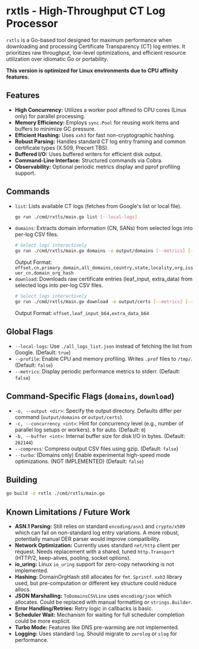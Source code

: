 # rxtls - High-Throughput CT Log Processor

`rxtls` is a Go-based tool designed for maximum performance when downloading and processing Certificate Transparency (CT) log entries. It prioritizes raw throughput, low-level optimizations, and efficient resource utilization over idiomatic Go or portability.

**This version is optimized for Linux environments due to CPU affinity features.**

## Features

*   **High Concurrency:** Utilizes a worker pool affined to CPU cores (Linux only) for parallel processing.
*   **Memory Efficiency:** Employs `sync.Pool` for reusing work items and buffers to minimize GC pressure.
*   **Efficient Hashing:** Uses `xxh3` for fast non-cryptographic hashing.
*   **Robust Parsing:** Handles standard CT log entry framing and common certificate types (X.509, Precert TBS).
*   **Buffered I/O:** Uses buffered writers for efficient disk output.
*   **Command-Line Interface:** Structured commands via Cobra.
*   **Observability:** Optional periodic metrics display and pprof profiling support.

## Commands

*   `list`: Lists available CT logs (fetches from Google's list or local file).
    ```bash
    go run ./cmd/rxtls/main.go list [--local-logs]
    ```
*   `domains`: Extracts domain information (CN, SANs) from selected logs into per-log CSV files.
    ```bash
    # Select logs interactively
    go run ./cmd/rxtls/main.go domains -o output/domains [--metrics] [--compress] [--profile]
    ```
    Output Format: `offset,cn,primary_domain,all_domains,country,state,locality,org,issuer_cn,domain_org_hash`
*   `download`: Downloads raw certificate entries (leaf_input, extra_data) from selected logs into per-log CSV files.
    ```bash
    # Select logs interactively
    go run ./cmd/rxtls/main.go download -o output/certs [--metrics] [--compress] [--profile]
    ```
    Output Format: `offset,leaf_input_b64,extra_data_b64`

## Global Flags

*   `--local-logs`: Use `./all_logs_list.json` instead of fetching the list from Google. (Default: `true`)
*   `--profile`: Enable CPU and memory profiling. Writes `.prof` files to `/tmp/`. (Default: `false`)
*   `--metrics`: Display periodic performance metrics to stderr. (Default: `false`)

## Command-Specific Flags (`domains`, `download`)

*   `-o, --output <dir>`: Specify the output directory. Defaults differ per command (`output/domains` or `output/certs`).
*   `-c, --concurrency <int>`: Hint for concurrency level (e.g., number of parallel log setups or workers). `0` for auto. (Default: `0`)
*   `-b, --buffer <int>`: Internal buffer size for disk I/O in bytes. (Default: `262144`)
*   `--compress`: Compress output CSV files using gzip. (Default: `false`)
*   `--turbo`: (Domains only) Enable experimental high-speed mode optimizations. (NOT IMPLEMENTED) (Default: `false`)

## Building

```bash
go build -o rxtls ./cmd/rxtls/main.go
```

## Known Limitations / Future Work

*   **ASN.1 Parsing:** Still relies on standard `encoding/asn1` and `crypto/x509` which can fail on non-standard log entry variations. A more robust, potentially manual DER parser would improve compatibility.
*   **Network Optimization:** Currently uses standard `net/http` client per request. Needs replacement with a shared, tuned `http.Transport` (HTTP/2, keep-alives, pooling, socket options).
*   **io_uring:** Linux `io_uring` support for zero-copy networking is not implemented.
*   **Hashing:** DomainOrgHash still allocates for `fmt.Sprintf`. `xxh3` library used, but pre-computation or different key structure could reduce allocs.
*   **JSON Marshalling:** `ToDomainsCSVLine` uses `encoding/json` which allocates. Could be replaced with manual formatting or `strings.Builder`.
*   **Error Handling/Retries:** Retry logic in callbacks is basic.
*   **Scheduler Wait:** Mechanism for waiting for full scheduler completion could be more explicit.
*   **Turbo Mode:** Features like DNS pre-warming are not implemented.
*   **Logging:** Uses standard `log`. Should migrate to `zerolog` or `slog` for performance.
